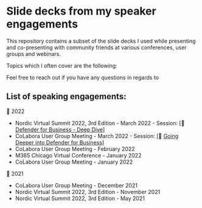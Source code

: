 # Slide decks from my speaker engagements
This repository contains a subset of the slide decks I used while presenting and co-presenting with community friends at various conferences, user groups and webinars.

Topics which I often cover are the following:


Feel free to reach out if you have any questions in regards to 

## List of speaking engagements:
📅 2022
- Nordic Virtual Summit 2022, 3rd Edition - March 2022 - Session: [💾 <a href = "https://github.com/peterschmidtdk/Slidedecks/blob/main/2022/2022.03%20-%20NVS22%20-%20PeterSchmidtAndMortenThomsen%20-%20Defender%20for%20Business%20Deep%20Dive%20-%20Public.pdf"> Defender for Business - Deep Dive</a>] 
- CoLabora User Group Meeting - March 2022 - Session: [💾 <a href = "https://github.com/peterschmidtdk/Slidedecks/blob/main/2022/2022.03%20-%20CoLabora%202022%20March%20-%20Going%20Deeper%20into%20Defender%20for%20Business.pdf"> Going Deeper into Defender for Business</a>] 
- CoLabora User Group Meeting - February 2022
- M365 Chicago Virtual Conference - January 2022
- CoLabora User Group Meeting - January 2022

📅 2021
- CoLabora User Group Meeting - December 2021
- Nordic Virtual Summit 2022, 3rd Edition - November 2021
- Nordic Virtual Summit 2022, 3rd Edition - May 2021
